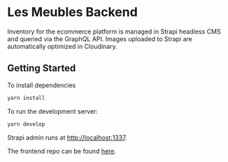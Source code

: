 # Les Meubles Backend

Inventory for the ecommerce platform is managed in Strapi headless CMS and queried via the GraphQL API. Images uploaded to Strapi are automatically optimized in Cloudinary.

## Getting Started

To install dependencies

```bash
yarn install
```

To run the development server:

```bash
yarn develop
```

Strapi admin runs at [http://localhost:1337](http://localhost:1337).

The frontend repo can be found [here](https://github.com/JoyAnneW/LesMeubles-frontend).
